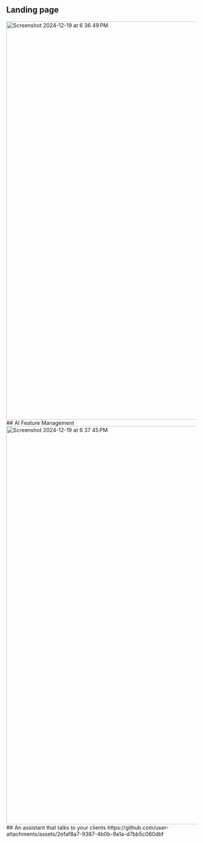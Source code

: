 ## Landing page
<img width="1053" alt="Screenshot 2024-12-19 at 6 36 49 PM" src="https://github.com/user-attachments/assets/76352792-d5ca-4330-ae2d-72fcd9c15b7d" />
## AI Feature Management 
<img width="1053" alt="Screenshot 2024-12-19 at 6 37 45 PM" src="https://github.com/user-attachments/assets/e97a29b7-5926-4bb6-98f9-c9a85888c80a" />
## An assistant that talks to your clients
https://github.com/user-attachments/assets/2efaf8a7-9387-4b0b-9a1a-d7bb5c060dbf

